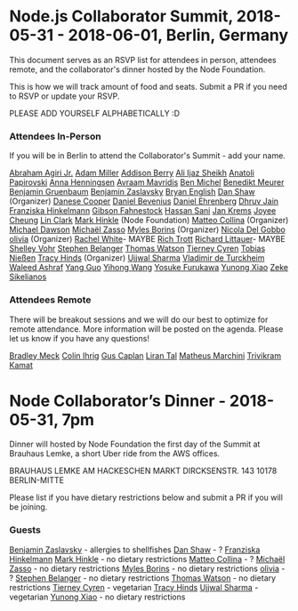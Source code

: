 # Node.js Collaborator Summit, 2018-05-31 - 2018-06-01, Berlin, Germany
This document serves as an RSVP list for attendees in person, attendees remote, and the collaborator's dinner hosted by the Node Foundation.

This is how we will track amount of food and seats. Submit a PR if you need to RSVP or update your RSVP.

PLEASE ADD YOURSELF ALPHABETICALLY :D

### Attendees In-Person 
If you will be in Berlin to attend the Collaborator's Summit - add your name.

[Abraham Agiri Jr.](https://github.com/codeekage)
[Adam Miller](https://github.com/amiller-gh)
[Addison Berry](https://github.com/add1sun)
[Ali Ijaz Sheikh](https://github.com/ofrobots)
[Anatoli Papirovski](https://github.com/apapirovski)
[Anna Henningsen](https://github.com/addaleax)
[Avraam Mavridis](https://github.com/AvraamMavridis)
[Ben Michel](https://github.com/obensource)
[Benedikt Meurer](https://github.com/bmeurer)
[Benjamin Gruenbaum](https://github.com/benjamingr)
[Benjamin Zaslavsky](https://github.com/Tiriel)
[Bryan English](https://github.com/bengl)
[Dan Shaw](https://github.com/dshaw) (Organizer)
[Danese Cooper](https://github.com/Danese)
[Daniel Bevenius](https://github.com/danbev)
[Daniel Ehrenberg](https://github.com/littledan)
[Dhruv Jain](https://github.com/maddhruv)
[Franziska Hinkelmann](https://github.com/fhinkel)
[Gibson Fahnestock](https://github.com/gibfahn)
[Hassan Sani](https://github.com/inidaname)
[Jan Krems](https://github.com/jkrems)
[Joyee Cheung](https://github.com/joyeecheung)
[Lin Clark](https://github.com/linclark)
[Mark Hinkle](https://github.com/mrhinkle) (Node Foundation)
[Matteo Collina](https://github.com/mcollina) (Organizer)
[Michael Dawson](https://github.com/mhdawson)
[Michaël Zasso](https://github.com/targos)
[Myles Borins](https://github.com/MylesBorins) (Organizer)
[Nicola Del Gobbo](https://github.com/NickNaso)
[olivia](https://github.com/oe) (Organizer)
[Rachel White](https://github.com/rachelnicole)- MAYBE
[Rich Trott](https://github.com/Trott)
[Richard Littauer](https://github.com/RichardLitt)- MAYBE
[Shelley Vohr](https://github.com/codebytere)
[Stephen Belanger](https://github.com/Qard)
[Thomas Watson](https://github.com/watson)
[Tierney Cyren](https://github.com/bnb)
[Tobias Nießen](https://github.com/tniessen)
[Tracy Hinds](https://github.com/hackygolucky) (Organizer)
[Ujjwal Sharma](https://github.com/ryzokuken)
[Vladimir de Turckheim](https://github.com/vdeturckheim)
[Waleed Ashraf](https://github.com/WaleedAshraf)
[Yang Guo](https://github.com/hashseed)
[Yihong Wang](https://github.com/yhwang)
[Yosuke Furukawa](https://github.com/yosuke-furukawa)
[Yunong Xiao](https://github.com/yunong)
[Zeke Sikelianos](https://github.com/zeke)


### Attendees Remote
There will be breakout sessions and we will do our best to optimize for remote attendance. More information will be posted on the agenda. Please let us know if you have any questions!

[Bradley Meck](https://github.com/bmeck)
[Colin Ihrig](https://github.com/cjihrig)
[Gus Caplan](https://github.com/devsnek)
[Liran Tal](https://github.com/lirantal)
[Matheus Marchini](https://github.com/mmarchini)
[Trivikram Kamat](https://github.com/trivikr)
 

# Node Collaborator’s Dinner - 2018-05-31, 7pm
Dinner will hosted by Node Foundation the first day of the Summit at Brauhaus Lemke, a short Uber ride from the AWS offices. 

BRAUHAUS LEMKE
AM HACKESCHEN MARKT
DIRCKSENSTR. 143
10178 BERLIN-MITTE

Please list if you have dietary restrictions below and submit a PR if you will be joining.

### Guests
[Benjamin Zaslavsky](https://github.com/Tiriel) - allergies to shellfishes
[Dan Shaw](https://github.com/dshaw) - ?
[Franziska Hinkelmann](https://github.com/fhinkel)
[Mark Hinkle](https://github.com/mrhinkle) - no dietary restrictions
[Matteo Collina](https://github.com/mcollina) - ?
[Michaël Zasso](https://github.com/targos) - no dietary restrictions
[Myles Borins](https://github.com/MylesBorins) - no dietary restrictions
[olivia](https://github.com/oe) - ?
[Stephen Belanger](https://github.com/Qard) - no dietary restrictions
[Thomas Watson](https://github.com/watson) - no dietary restrictions
[Tierney Cyren](https://github.com/bnb) - vegetarian
[Tracy Hinds](https://github.com/hackygolucky) 
[Ujjwal Sharma](https://github.com/ryzokuken) - vegetarian
[Yunong Xiao](https://github.com/yunong) - no dietary restrictions
